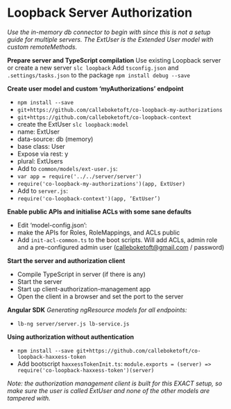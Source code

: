 # Loopback Server Authorization

*Use the in-memory db connector to begin with since this is not a setup guide for multiple servers. The ExtUser is the Extended User model with custom remoteMethods.*

**Prepare server and TypeScript compilation**
Use existing Loopback server or create a new server `slc loopback`
Add `tsconfig.json` and `.settings/tasks.json` to the package
`npm install debug --save`

**Create user model and custom ‘myAuthorizations’ endpoint**
- `npm install --save`
 - `git+https://github.com/calleboketoft/co-loopback-my-authorizations`
 - `git+https://github.com/calleboketoft/co-loopback-context`
- create the ExtUser `slc loopback:model`
 - name: ExtUser
 - data-source: db (memory)
 - base class: User
 - Expose via rest: y
 - plural: ExtUsers
- Add to `common/models/ext-user.js`:
 - `var app = require('../../server/server')`
 - `require('co-loopback-my-authorizations')(app, ExtUser)`
- Add to `server.js`:
 - `require('co-loopback-context')(app, ‘ExtUser’)`

**Enable public APIs and initialise ACLs with some sane defaults**
- Edit ‘model-config.json’:
 - make the APIs for Roles, RoleMappings, and ACLs public
- Add `init-acl-common.ts` to the boot scripts. Will add ACLs, admin role and a pre-configured admin user (calleboketoft@gmail.com / password)

**Start the server and authorization client**
- Compile TypeScript in server (if there is any)
- Start the server
- Start up client-authorization-management app
- Open the client in a browser and set the port to the server

**Angular SDK**
*Generating ngResource models for all endpoints:*
- `lb-ng server/server.js lb-service.js`

**Using authorization without authentication**
- `npm install --save git+https://github.com/calleboketoft/co-loopback-haxxess-token`
- Add bootscript `haxxessTokenInit.ts`: `module.exports = (server) => require('co-loopback-haxxess-token')(server)`

*Note: the authorization management client is built for this EXACT setup, so make sure the user is called ExtUser and none of the other models are tampered with.*
